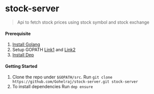 
# stock-server

> Api to fetch stock prices using stock symbol and stock exchange

#### Prerequisite

1. [Install Golang](https://golang.org/doc/install)
2. Setup GOPATH [Link1](https://golang.org/doc/code.html#GOPATH) and [Link2](https://github.com/golang/go/wiki/GOPATH)
3. [Install Dep](https://github.com/golang/dep)

#### Getting Started

1. Clone the repo under `$GOPATH/src`. Run `git clone https://github.com/Gohelraj/stock-server.git stock-server`
2. To install dependencies Run `dep ensure`